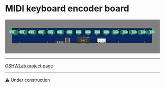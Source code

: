 # MIDI keyboard encoder board

![alt text](https://github.com/Openpipes-org/Keyboard_MIDI_encoder_PCB/blob/main/images/keyboard_midi_encoder.png)

<hr>
<a href="https://oshwlab.com/bonninr/Versatile-MIDI-encoder-and-light">OSHWLab project page</a>

<hr>

:warning: Under construction
